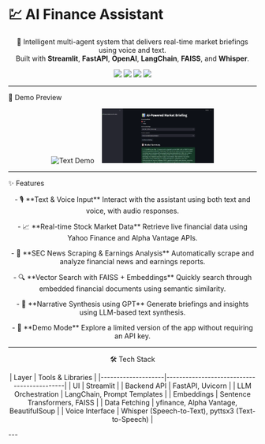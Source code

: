 # 💹 AI Finance Assistant

<p align="center">
  🤖 Intelligent multi-agent system that delivers real-time market briefings using voice and text.<br/>
  Built with <strong>Streamlit</strong>, <strong>FastAPI</strong>, <strong>OpenAI</strong>, <strong>LangChain</strong>, <strong>FAISS</strong>, and <strong>Whisper</strong>.
</p>

<p align="center">
  <img src="https://img.shields.io/badge/streamlit-live-ff4b4b?logo=streamlit" />
  <img src="https://img.shields.io/badge/python-3.10%2B-blue?logo=python" />
  <img src="https://img.shields.io/badge/license-MIT-green" />
  <img src="https://img.shields.io/badge/voice-enabled-purple" />
</p>

---

📸 Demo Preview

<p align="center">
  <img src="docs/demo_text.png" alt="Text Demo" width="45%" />
  &nbsp;&nbsp;
  <img src="docs/demo_voice.png" alt="Voice Demo" width="45%" />
</p>

---

✨ Features
<p align="center">
- 🎙️ **Text & Voice Input**  
  Interact with the assistant using both text and voice, with audio responses.
  </p>

<p align="center">
- 📈 **Real-time Stock Market Data**  
  Retrieve live financial data using Yahoo Finance and Alpha Vantage APIs.
  </p>
<p align="center">
- 📰 **SEC News Scraping & Earnings Analysis**  
  Automatically scrape and analyze financial news and earnings reports.
  </p>
<p align="center">
- 🔍 **Vector Search with FAISS + Embeddings**  
  Quickly search through embedded financial documents using semantic similarity.
  </p>
<p align="center">
- 🧠 **Narrative Synthesis using GPT**  
  Generate briefings and insights using LLM-based text synthesis.
  </p>
<p align="center">
- 🧪 **Demo Mode**  
  Explore a limited version of the app without requiring an API key.
  </p>

---
<p align="center">
🛠️ Tech Stack
 </p>
<p align="center">
| Layer              | Tools & Libraries                          |
|--------------------|--------------------------------------------|
| UI                 | Streamlit                                  |
| Backend API        | FastAPI, Uvicorn                           |
| LLM Orchestration  | LangChain, Prompt Templates                |
| Embeddings         | Sentence Transformers, FAISS               |
| Data Fetching      | yfinance, Alpha Vantage, BeautifulSoup     |
| Voice Interface    | Whisper (Speech-to-Text), pyttsx3 (Text-to-Speech) |
 </p>
---




 
